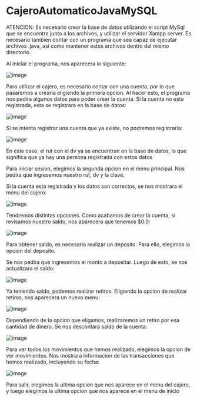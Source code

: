 # CajeroAutomaticoJavaMySQL

ATENCION: Es necesario crear la base de datos utilizando el script MySql que se encuentra junto a los archivos, y utilizar el
servidor Xampp server. Es necesario tambien contar con un programa que sea capaz de ejecutar archivos .java, asi como mantener
estos archivos dentro del mismo directorio.

Al iniciar el programa, nos aparecera lo siguiente:

![image](https://user-images.githubusercontent.com/107152796/182439970-c46aaa92-d136-4456-a690-a0b3e06141fc.png)

Para utilizar el cajero, es necesario contar con una cuenta, por lo que pasaremos a crearla eligiendo la primera opcion.
Al hacer esto, el programa nos pedira algunos datos para poder crear la cuenta. Si la cuenta no esta registrada, esta
se registrara en la base de datos:

![image](https://user-images.githubusercontent.com/107152796/182440296-eaa67511-f3a2-446a-80d3-aa1da851250d.png)

Si se intenta registrar una cuenta que ya existe, no podremos registrarla:

![image](https://user-images.githubusercontent.com/107152796/182440468-c96db4e1-8271-428a-818d-2d1bcb7aa65b.png)

En este caso, el rut con el dv ya se encuentran en la base de datos, lo que significa que ya hay una persona registrada
con estos datos

Para iniciar sesion, elegimos la segunda opcion en el menu principal. Nos pedira que ingresemos nuestro rut, dv y la clave.

Si la cuenta esta registrada y los datos son correctos, se nos mostrara el menu del cajero:

![image](https://user-images.githubusercontent.com/107152796/182441108-7cf94771-ae92-430d-b0aa-3b36ac576b78.png)

Tendremos distintas opciones. Como acabamos de crear la cuenta, si revisamos nuestro saldo, nos aparecera que tenemos $0.0:

![image](https://user-images.githubusercontent.com/107152796/182441277-32a397c1-82df-43a3-aa58-6960f059f596.png)

Para obtener saldo, es necesario realizar un deposito. Para ello, elegimos la opcion del deposito.

Se nos pedira que ingresemos el monto a depositar. Luego de esto, se nos actualizara el saldo:

![image](https://user-images.githubusercontent.com/107152796/182443373-a7bb3eb4-34dd-481f-9502-c13858de6150.png)

Ya teniendo saldo, podemos realizar retiros. Eligiendo la opcion de realizar retiros, nos aparecera un nuevo menu:

![image](https://user-images.githubusercontent.com/107152796/182443587-cb0abbff-51fc-4fcd-8772-899d31e6af9a.png)

Dependiendo de la opcion que eligamos, realizaremos un retiro por esa cantidad de dinero. Se nos descontara saldo de la cuenta:

![image](https://user-images.githubusercontent.com/107152796/182443736-07580777-660b-458d-81f8-f98a26475ec4.png)

Para ver todos los movimientos que hemos realizado, elegimos la opcion de ver movimientos. Nos mostrara informacion de las transacciones que hemos
realizado, incluyendo su fecha:

![image](https://user-images.githubusercontent.com/107152796/182444093-869e9d24-4e17-4fe4-bfff-0a2674dddc07.png)

Para salir, elegimos la ultima opcion que nos aparece en el menu del cajero, y luego elegimos la ultima opcion que nos aparece en el menu de inicio






